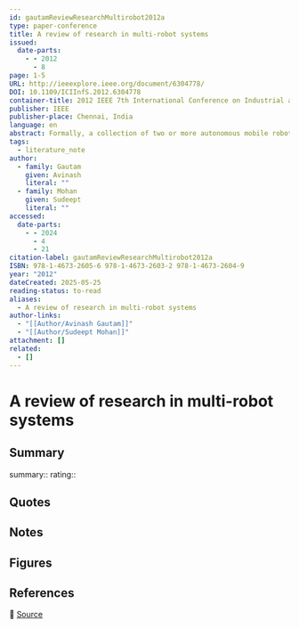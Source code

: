 ```yaml
---
id: gautamReviewResearchMultirobot2012a
type: paper-conference
title: A review of research in multi-robot systems
issued:
  date-parts:
    - - 2012
      - 8
page: 1-5
URL: http://ieeexplore.ieee.org/document/6304778/
DOI: 10.1109/ICIInfS.2012.6304778
container-title: 2012 IEEE 7th International Conference on Industrial and Information Systems (ICIIS)
publisher: IEEE
publisher-place: Chennai, India
language: en
abstract: Formally, a collection of two or more autonomous mobile robots working together are termed as teams or societies of mobile robots. In multi robot systems simple robots are allowed to coordinate with each other to achieve some well defined goals. In these kinds of systems robots are far less capable as an entity, but the real power lies in cooperation of multiple robots. The simplicity of multi-robots have produced a potentially wide set of applications such as military missions (battlefield surveillance), searching for survivors in disaster hit areas, parallel and simultaneous transportation of vehicles, and delivery of payloads. Although the research on multi-robot systems has attracted considerable attention worldwide in the past decade, the research in this area is still in its infancy. This paper surveys various interaction techniques in multi robot systems which are important with respect to goal attainment and task completion.
tags:
  - literature_note
author:
  - family: Gautam
    given: Avinash
    literal: ""
  - family: Mohan
    given: Sudeept
    literal: ""
accessed:
  date-parts:
    - - 2024
      - 4
      - 21
citation-label: gautamReviewResearchMultirobot2012a
ISBN: 978-1-4673-2605-6 978-1-4673-2603-2 978-1-4673-2604-9
year: "2012"
dateCreated: 2025-05-25
reading-status: to-read
aliases:
  - A review of research in multi-robot systems
author-links:
  - "[[Author/Avinash Gautam]]"
  - "[[Author/Sudeept Mohan]]"
attachment: []
related:
  - []
---
```


# A review of research in multi-robot systems

## Summary
summary::
rating::

## Quotes

## Notes

## Figures

## References

🔗 [Source](http://ieeexplore.ieee.org/document/6304778/)

